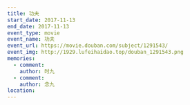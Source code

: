 ```yaml
---
title: 功夫
start_date: 2017-11-13
end_date: 2017-11-13
event_type: movie
event_name: 功夫
event_url: https://movie.douban.com/subject/1291543/
event_img: http://1929.lufeihaidao.top/douban_1291543.png
memories:
  - comment: 
    author: 时九
  - comment: 
    author: 念九
location: 
---
```

